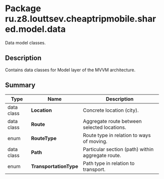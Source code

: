 # Package ru.z8.louttsev.cheaptripmobile.shared.model.data

Data model classes.

## Description

Contains data classes for Model layer of the MVVM architecture.

## Summary

Type                  | Name                   | Description
----------------------|------------------------|--------------------------------------------------------------------
data class            | **Location**           | Concrete location (city).
data class            | **Route**              | Aggregate route between selected locations.
enum                  | **RouteType**          | Route type in relation to ways of moving.
data class            | **Path**               | Particular section (path) within aggregate route.
enum                  | **TransportationType** | Path type in relation to transport.
